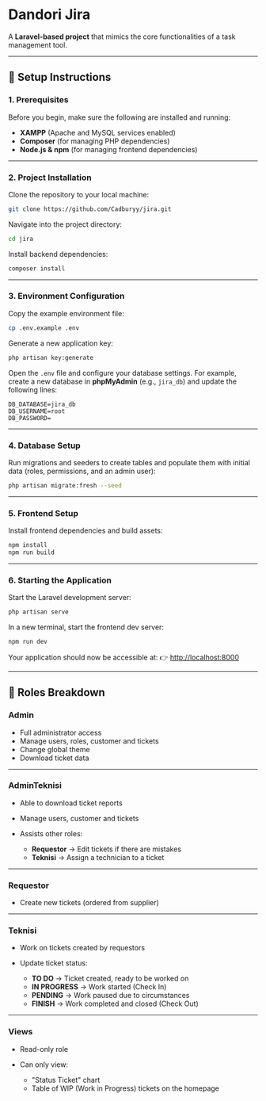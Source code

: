 # Dandori Jira

A **Laravel-based project** that mimics the core functionalities of a task management tool.

---

## 🚀 Setup Instructions

### 1. Prerequisites

Before you begin, make sure the following are installed and running:

* **XAMPP** (Apache and MySQL services enabled)
* **Composer** (for managing PHP dependencies)
* **Node.js & npm** (for managing frontend dependencies)

---

### 2. Project Installation

Clone the repository to your local machine:

```bash
git clone https://github.com/Cadburyy/jira.git
```

Navigate into the project directory:

```bash
cd jira
```

Install backend dependencies:

```bash
composer install
```

---

### 3. Environment Configuration

Copy the example environment file:

```bash
cp .env.example .env
```

Generate a new application key:

```bash
php artisan key:generate
```

Open the `.env` file and configure your database settings.
For example, create a new database in **phpMyAdmin** (e.g., `jira_db`) and update the following lines:

```env
DB_DATABASE=jira_db
DB_USERNAME=root
DB_PASSWORD=
```

---

### 4. Database Setup

Run migrations and seeders to create tables and populate them with initial data (roles, permissions, and an admin user):

```bash
php artisan migrate:fresh --seed
```

---

### 5. Frontend Setup

Install frontend dependencies and build assets:

```bash
npm install
npm run build
```

---

### 6. Starting the Application

Start the Laravel development server:

```bash
php artisan serve
```

In a new terminal, start the frontend dev server:

```bash
npm run dev
```

Your application should now be accessible at:
👉 [http://localhost:8000](http://localhost:8000)

---

## 👥 Roles Breakdown

### **Admin**

* Full administrator access
* Manage users, roles, customer and tickets
* Change global theme
* Download ticket data

---

### **AdminTeknisi**

* Able to download ticket reports
* Manage users, customer and tickets
* Assists other roles:

  * **Requestor** → Edit tickets if there are mistakes
  * **Teknisi** → Assign a technician to a ticket

---

### **Requestor**

* Create new tickets (ordered from supplier)

---

### **Teknisi**

* Work on tickets created by requestors
* Update ticket status:

  * **TO DO** → Ticket created, ready to be worked on
  * **IN PROGRESS** → Work started (Check In)
  * **PENDING** → Work paused due to circumstances
  * **FINISH** → Work completed and closed (Check Out)

---

### **Views**

* Read-only role
* Can only view:

  * "Status Ticket" chart
  * Table of WIP (Work in Progress) tickets on the homepage
